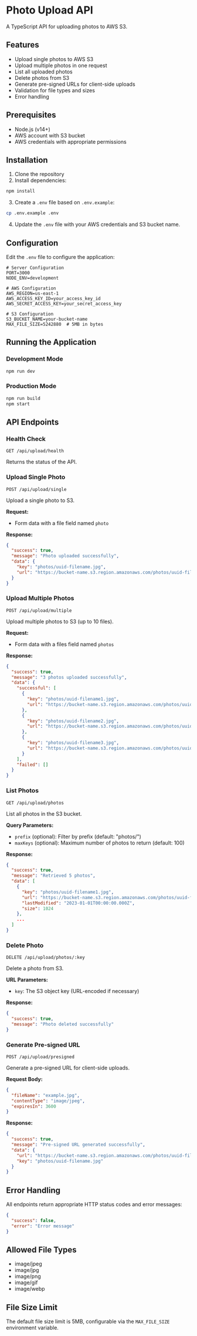 # Photo Upload API

A TypeScript API for uploading photos to AWS S3.

## Features

- Upload single photos to AWS S3
- Upload multiple photos in one request
- List all uploaded photos
- Delete photos from S3
- Generate pre-signed URLs for client-side uploads
- Validation for file types and sizes
- Error handling

## Prerequisites

- Node.js (v14+)
- AWS account with S3 bucket
- AWS credentials with appropriate permissions

## Installation

1. Clone the repository
2. Install dependencies:

```bash
npm install
```

3. Create a `.env` file based on `.env.example`:

```bash
cp .env.example .env
```

4. Update the `.env` file with your AWS credentials and S3 bucket name.

## Configuration

Edit the `.env` file to configure the application:

```
# Server Configuration
PORT=3000
NODE_ENV=development

# AWS Configuration
AWS_REGION=us-east-1
AWS_ACCESS_KEY_ID=your_access_key_id
AWS_SECRET_ACCESS_KEY=your_secret_access_key

# S3 Configuration
S3_BUCKET_NAME=your-bucket-name
MAX_FILE_SIZE=5242880  # 5MB in bytes
```

## Running the Application

### Development Mode

```bash
npm run dev
```

### Production Mode

```bash
npm run build
npm start
```

## API Endpoints

### Health Check

```
GET /api/upload/health
```

Returns the status of the API.

### Upload Single Photo

```
POST /api/upload/single
```

Upload a single photo to S3.

**Request:**
- Form data with a file field named `photo`

**Response:**
```json
{
  "success": true,
  "message": "Photo uploaded successfully",
  "data": {
    "key": "photos/uuid-filename.jpg",
    "url": "https://bucket-name.s3.region.amazonaws.com/photos/uuid-filename.jpg"
  }
}
```

### Upload Multiple Photos

```
POST /api/upload/multiple
```

Upload multiple photos to S3 (up to 10 files).

**Request:**
- Form data with a files field named `photos`

**Response:**
```json
{
  "success": true,
  "message": "3 photos uploaded successfully",
  "data": {
    "successful": [
      {
        "key": "photos/uuid-filename1.jpg",
        "url": "https://bucket-name.s3.region.amazonaws.com/photos/uuid-filename1.jpg"
      },
      {
        "key": "photos/uuid-filename2.jpg",
        "url": "https://bucket-name.s3.region.amazonaws.com/photos/uuid-filename2.jpg"
      },
      {
        "key": "photos/uuid-filename3.jpg",
        "url": "https://bucket-name.s3.region.amazonaws.com/photos/uuid-filename3.jpg"
      }
    ],
    "failed": []
  }
}
```

### List Photos

```
GET /api/upload/photos
```

List all photos in the S3 bucket.

**Query Parameters:**
- `prefix` (optional): Filter by prefix (default: "photos/")
- `maxKeys` (optional): Maximum number of photos to return (default: 100)

**Response:**
```json
{
  "success": true,
  "message": "Retrieved 5 photos",
  "data": [
    {
      "key": "photos/uuid-filename1.jpg",
      "url": "https://bucket-name.s3.region.amazonaws.com/photos/uuid-filename1.jpg",
      "lastModified": "2023-01-01T00:00:00.000Z",
      "size": 1024
    },
    ...
  ]
}
```

### Delete Photo

```
DELETE /api/upload/photos/:key
```

Delete a photo from S3.

**URL Parameters:**
- `key`: The S3 object key (URL-encoded if necessary)

**Response:**
```json
{
  "success": true,
  "message": "Photo deleted successfully"
}
```

### Generate Pre-signed URL

```
POST /api/upload/presigned
```

Generate a pre-signed URL for client-side uploads.

**Request Body:**
```json
{
  "fileName": "example.jpg",
  "contentType": "image/jpeg",
  "expiresIn": 3600
}
```

**Response:**
```json
{
  "success": true,
  "message": "Pre-signed URL generated successfully",
  "data": {
    "url": "https://bucket-name.s3.region.amazonaws.com/photos/uuid-filename.jpg?AWSAccessKeyId=...",
    "key": "photos/uuid-filename.jpg"
  }
}
```

## Error Handling

All endpoints return appropriate HTTP status codes and error messages:

```json
{
  "success": false,
  "error": "Error message"
}
```

## Allowed File Types

- image/jpeg
- image/jpg
- image/png
- image/gif
- image/webp

## File Size Limit

The default file size limit is 5MB, configurable via the `MAX_FILE_SIZE` environment variable.
